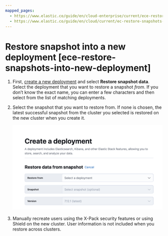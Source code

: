 ```yaml
---
mapped_pages:
  - https://www.elastic.co/guide/en/cloud-enterprise/current/ece-restore-snapshots-into-new-deployment.html
  - https://www.elastic.co/guide/en/cloud/current/ec-restore-snapshots-into-new-deployment.html
---
```


# Restore snapshot into a new deployment [ece-restore-snapshots-into-new-deployment]

1. First, [create a new deployment](../../deploy/cloud-enterprise/create-deployment.md) and select **Restore snapshot data**. Select the deployment that you want to restore a snapshot *from*. If you don’t know the exact name, you can enter a few characters and then select from the list of matching deployments.
2. Select the snapshot that you want to restore from. If none is chosen, the latest successful snapshot from the cluster you selected is restored on the new cluster when you create it.

    ![Restoring from a snapshot](../../../images/cloud-enterprise-restore-from-snapshot.png "")

3. Manually recreate users using the X-Pack security features or using Shield on the new cluster. User information is not included when you restore across clusters.

